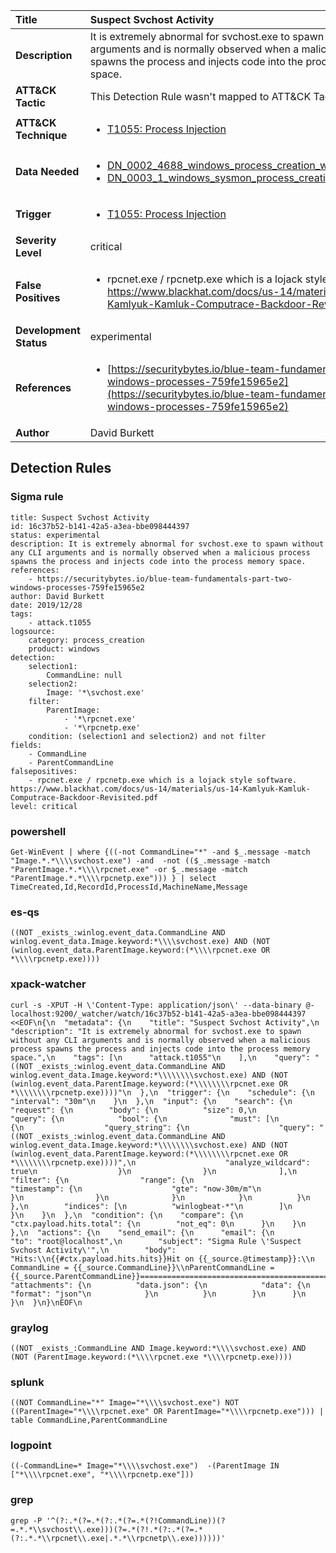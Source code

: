 | Title                    | Suspect Svchost Activity       |
|:-------------------------|:------------------|
| **Description**          | It is extremely abnormal for svchost.exe to spawn without any CLI arguments and is normally observed when a malicious process spawns the process and injects code into the process memory space. |
| **ATT&amp;CK Tactic**    |   This Detection Rule wasn't mapped to ATT&amp;CK Tactic yet  |
| **ATT&amp;CK Technique** | <ul><li>[T1055: Process Injection](https://attack.mitre.org/techniques/T1055)</li></ul>  |
| **Data Needed**          | <ul><li>[DN_0002_4688_windows_process_creation_with_commandline](../Data_Needed/DN_0002_4688_windows_process_creation_with_commandline.md)</li><li>[DN_0003_1_windows_sysmon_process_creation](../Data_Needed/DN_0003_1_windows_sysmon_process_creation.md)</li></ul>  |
| **Trigger**              | <ul><li>[T1055: Process Injection](../Triggers/T1055.md)</li></ul>  |
| **Severity Level**       | critical |
| **False Positives**      | <ul><li>rpcnet.exe / rpcnetp.exe which is a lojack style software. https://www.blackhat.com/docs/us-14/materials/us-14-Kamlyuk-Kamluk-Computrace-Backdoor-Revisited.pdf</li></ul>  |
| **Development Status**   | experimental |
| **References**           | <ul><li>[https://securitybytes.io/blue-team-fundamentals-part-two-windows-processes-759fe15965e2](https://securitybytes.io/blue-team-fundamentals-part-two-windows-processes-759fe15965e2)</li></ul>  |
| **Author**               | David Burkett |


## Detection Rules

### Sigma rule

```
title: Suspect Svchost Activity
id: 16c37b52-b141-42a5-a3ea-bbe098444397
status: experimental
description: It is extremely abnormal for svchost.exe to spawn without any CLI arguments and is normally observed when a malicious process spawns the process and injects code into the process memory space.
references:
    - https://securitybytes.io/blue-team-fundamentals-part-two-windows-processes-759fe15965e2
author: David Burkett
date: 2019/12/28
tags:
    - attack.t1055
logsource:
    category: process_creation
    product: windows
detection:
    selection1:
        CommandLine: null
    selection2:
        Image: '*\svchost.exe'
    filter:
        ParentImage:
            - '*\rpcnet.exe'
            - '*\rpcnetp.exe'
    condition: (selection1 and selection2) and not filter
fields:
    - CommandLine
    - ParentCommandLine
falsepositives:
    - rpcnet.exe / rpcnetp.exe which is a lojack style software. https://www.blackhat.com/docs/us-14/materials/us-14-Kamlyuk-Kamluk-Computrace-Backdoor-Revisited.pdf
level: critical

```





### powershell
    
```
Get-WinEvent | where {((-not CommandLine="*" -and $_.message -match "Image.*.*\\\\svchost.exe") -and  -not (($_.message -match "ParentImage.*.*\\\\rpcnet.exe" -or $_.message -match "ParentImage.*.*\\\\rpcnetp.exe"))) } | select TimeCreated,Id,RecordId,ProcessId,MachineName,Message
```


### es-qs
    
```
((NOT _exists_:winlog.event_data.CommandLine AND winlog.event_data.Image.keyword:*\\\\svchost.exe) AND (NOT (winlog.event_data.ParentImage.keyword:(*\\\\rpcnet.exe OR *\\\\rpcnetp.exe))))
```


### xpack-watcher
    
```
curl -s -XPUT -H \'Content-Type: application/json\' --data-binary @- localhost:9200/_watcher/watch/16c37b52-b141-42a5-a3ea-bbe098444397 <<EOF\n{\n  "metadata": {\n    "title": "Suspect Svchost Activity",\n    "description": "It is extremely abnormal for svchost.exe to spawn without any CLI arguments and is normally observed when a malicious process spawns the process and injects code into the process memory space.",\n    "tags": [\n      "attack.t1055"\n    ],\n    "query": "((NOT _exists_:winlog.event_data.CommandLine AND winlog.event_data.Image.keyword:*\\\\\\\\svchost.exe) AND (NOT (winlog.event_data.ParentImage.keyword:(*\\\\\\\\rpcnet.exe OR *\\\\\\\\rpcnetp.exe))))"\n  },\n  "trigger": {\n    "schedule": {\n      "interval": "30m"\n    }\n  },\n  "input": {\n    "search": {\n      "request": {\n        "body": {\n          "size": 0,\n          "query": {\n            "bool": {\n              "must": [\n                {\n                  "query_string": {\n                    "query": "((NOT _exists_:winlog.event_data.CommandLine AND winlog.event_data.Image.keyword:*\\\\\\\\svchost.exe) AND (NOT (winlog.event_data.ParentImage.keyword:(*\\\\\\\\rpcnet.exe OR *\\\\\\\\rpcnetp.exe))))",\n                    "analyze_wildcard": true\n                  }\n                }\n              ],\n              "filter": {\n                "range": {\n                  "timestamp": {\n                    "gte": "now-30m/m"\n                  }\n                }\n              }\n            }\n          }\n        },\n        "indices": [\n          "winlogbeat-*"\n        ]\n      }\n    }\n  },\n  "condition": {\n    "compare": {\n      "ctx.payload.hits.total": {\n        "not_eq": 0\n      }\n    }\n  },\n  "actions": {\n    "send_email": {\n      "email": {\n        "to": "root@localhost",\n        "subject": "Sigma Rule \'Suspect Svchost Activity\'",\n        "body": "Hits:\\n{{#ctx.payload.hits.hits}}Hit on {{_source.@timestamp}}:\\n      CommandLine = {{_source.CommandLine}}\\nParentCommandLine = {{_source.ParentCommandLine}}================================================================================\\n{{/ctx.payload.hits.hits}}",\n        "attachments": {\n          "data.json": {\n            "data": {\n              "format": "json"\n            }\n          }\n        }\n      }\n    }\n  }\n}\nEOF\n
```


### graylog
    
```
((NOT _exists_:CommandLine AND Image.keyword:*\\\\svchost.exe) AND (NOT (ParentImage.keyword:(*\\\\rpcnet.exe *\\\\rpcnetp.exe))))
```


### splunk
    
```
((NOT CommandLine="*" Image="*\\\\svchost.exe") NOT ((ParentImage="*\\\\rpcnet.exe" OR ParentImage="*\\\\rpcnetp.exe"))) | table CommandLine,ParentCommandLine
```


### logpoint
    
```
((-CommandLine=* Image="*\\\\svchost.exe")  -(ParentImage IN ["*\\\\rpcnet.exe", "*\\\\rpcnetp.exe"]))
```


### grep
    
```
grep -P '^(?:.*(?=.*(?:.*(?=.*(?!CommandLine))(?=.*.*\\svchost\\.exe)))(?=.*(?!.*(?:.*(?=.*(?:.*.*\\rpcnet\\.exe|.*.*\\rpcnetp\\.exe))))))'
```



